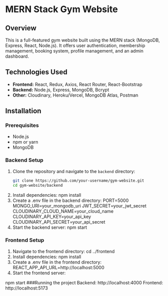 # MERN Stack Gym Website

## Overview

This is a full-featured gym website built using the MERN stack (MongoDB, Express, React, Node.js). It offers user authentication, membership management, booking system, profile management, and an admin dashboard.


## Technologies Used

- **Frontend:** React, Redux, Axios, React Router, React-Bootstrap
- **Backend:** Node.js, Express, MongoDB, Bcrypt
- **Other:** Cloudinary, Heroku/Vercel, MongoDB Atlas, Postman

## Installation

### Prerequisites

- Node.js
- npm or yarn
- MongoDB

### Backend Setup

1. Clone the repository and navigate to the `backend` directory:
   ```bash
   git clone https://github.com/your-username/gym-website.git
   cd gym-website/backend
2. Install dependencies:
npm install
3. Create a .env file in the backend directory:
          PORT=5000
          MONGO_URI=your_mongodb_uri
          JWT_SECRET=your_jwt_secret
          CLOUDINARY_CLOUD_NAME=your_cloud_name
          CLOUDINARY_API_KEY=your_api_key
          CLOUDINARY_API_SECRET=your_api_secret
4. Start the backend server:
npm start
### Frontend Setup
1. Navigate to the frontend directory:
cd ../frontend
2. Install dependencies:
npm install
3. Create a .env file in the frontend directory:
REACT_APP_API_URL=http://localhost:5000
4. Start the frontend server:

npm start
###Running the project
Backend: http://localhost:4000
Frontend: http://localhost:5173
